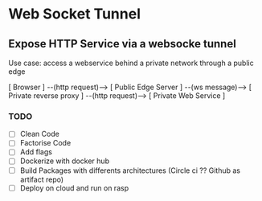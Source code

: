 # Web Socket Tunnel 

## Expose HTTP Service via a websocke tunnel

Use case: access a webservice behind a private network through a public edge

[ Browser ] --(http request)--> [ Public Edge Server ] --(ws message)--> [ Private reverse proxy ] --(http request)--> [ Private Web Service ]

### TODO

- [ ] Clean Code
- [ ] Factorise Code
- [ ] Add flags
- [ ] Dockerize with docker hub
- [ ] Build Packages with differents architectures (Circle ci ?? Github as artifact repo)
- [ ] Deploy on cloud and run on rasp

